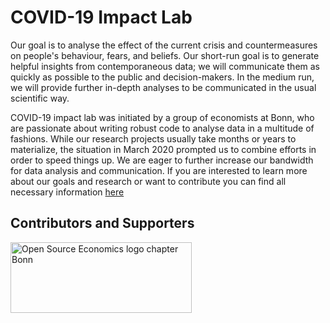 # COVID-19 Impact Lab

Our goal is to analyse the effect of the current crisis and countermeasures on people's behaviour, fears, and beliefs. Our short-run goal is to generate helpful insights from contemporaneous data; we will communicate them as quickly as possible to the public and decision-makers. In the medium run, we will provide further in-depth analyses to be communicated in the usual scientific way.

COVID-19 impact lab was initiated by a group of economists at Bonn, who are passionate about writing robust code to analyse data in a multitude of fashions. While our research projects usually take months or years to materialize, the situation in March 2020 prompted us to combine efforts in order to speed things up. We are eager to further increase our bandwidth for data analysis and communication. If you are interested to learn more about our goals and research or want to contribute you can find all necessary information [here](https://covid-19-impact-lab.readthedocs.io)


Contributors and Supporters
---


<p align="left">
  <img width="290" height="113" src="logos/OSE_bonn_web.png" alt="Open Source Economics logo chapter Bonn">
</p>
